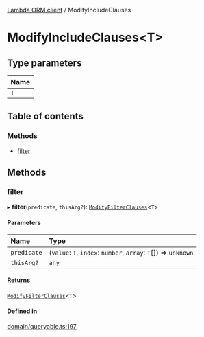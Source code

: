 [Lambda ORM client](../README.md) / ModifyIncludeClauses

# ModifyIncludeClauses<T\>

## Type parameters

| Name |
| :------ |
| `T` |

## Table of contents

### Methods

- [filter](ModifyIncludeClauses.md#filter)

## Methods

### filter

▸ **filter**(`predicate`, `thisArg?`): [`ModifyFilterClauses`](ModifyFilterClauses.md)<`T`\>

#### Parameters

| Name | Type |
| :------ | :------ |
| `predicate` | (`value`: `T`, `index`: `number`, `array`: `T`[]) => `unknown` |
| `thisArg?` | `any` |

#### Returns

[`ModifyFilterClauses`](ModifyFilterClauses.md)<`T`\>

#### Defined in

[domain/queryable.ts:197](https://github.com/FlavioLionelRita/lambdaorm-client-node/blob/daf068a/src/lib/domain/queryable.ts#L197)
